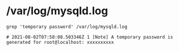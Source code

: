 # /var/log/mysqld.log
```
grep 'temporary password' /var/log/mysqld.log

# 2021-08-02T07:58:08.503346Z 1 [Note] A temporary password is generated for root@localhost: xxxxxxxxxx
```
